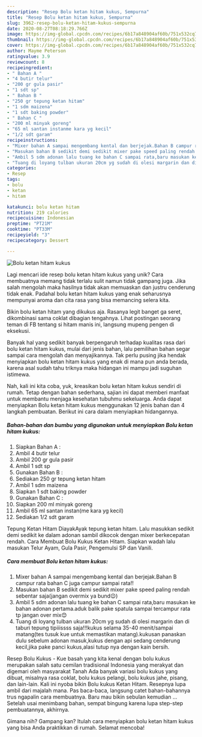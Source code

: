 ```yaml
---
description: "Resep Bolu ketan hitam kukus, Sempurna"
title: "Resep Bolu ketan hitam kukus, Sempurna"
slug: 3962-resep-bolu-ketan-hitam-kukus-sempurna
date: 2020-08-27T08:18:29.766Z
image: https://img-global.cpcdn.com/recipes/6b17a848904af60b/751x532cq70/bolu-ketan-hitam-kukus-foto-resep-utama.jpg
thumbnail: https://img-global.cpcdn.com/recipes/6b17a848904af60b/751x532cq70/bolu-ketan-hitam-kukus-foto-resep-utama.jpg
cover: https://img-global.cpcdn.com/recipes/6b17a848904af60b/751x532cq70/bolu-ketan-hitam-kukus-foto-resep-utama.jpg
author: Mayme Peterson
ratingvalue: 3.9
reviewcount: 8
recipeingredient:
- " Bahan A "
- "4 butir telur"
- "200 gr gula pasir"
- "1 sdt sp"
- " Bahan B "
- "250 gr tepung ketan hitam"
- "1 sdm maizena"
- "1 sdt baking powder"
- " Bahan C "
- "200 ml minyak goreng"
- "65 ml santan instanme kara yg kecil"
- "1/2 sdt garam"
recipeinstructions:
- "Mixer bahan A sampai mengembang kental dan berjejak.Bahan B campur rata bahan C juga campur sampai rata!!"
- "Masukan bahan B sedikit demi sedikit mixer pake speed paling rendah sebentar saja(jangan overmix ya bund😉)"
- "Ambil 5 sdm adonan lalu tuang ke bahan C sampai rata,baru masukan ke bahan adonan pertama.aduk balik pake spatula sampai tercampur rata tp jangan over mix😊"
- "Tuang di loyang tulban ukuran 20cm yg sudah di olesi margarin dan di taburi tepung tipiiissss saja!!!kukus selama 35-40 menit/sampai matang(tes tusuk kue untuk memastikan matang).kukusan panaskan dulu sebelum adonan masuk,kukus dengan api sedang cenderung kecil,jika pake panci kukus,alasi tutup nya dengan kain bersih."
categories:
- Resep
tags:
- bolu
- ketan
- hitam

katakunci: bolu ketan hitam 
nutrition: 219 calories
recipecuisine: Indonesian
preptime: "PT21M"
cooktime: "PT33M"
recipeyield: "3"
recipecategory: Dessert

---
```



![Bolu ketan hitam kukus](https://img-global.cpcdn.com/recipes/6b17a848904af60b/751x532cq70/bolu-ketan-hitam-kukus-foto-resep-utama.jpg)

Lagi mencari ide resep bolu ketan hitam kukus yang unik? Cara membuatnya memang tidak terlalu sulit namun tidak gampang juga. Jika salah mengolah maka hasilnya tidak akan memuaskan dan justru cenderung tidak enak. Padahal bolu ketan hitam kukus yang enak seharusnya mempunyai aroma dan cita rasa yang bisa memancing selera kita.

Bikin bolu ketan hitam yang dikukus aja. Rasanya legit banget ga seret, dikombinasi sama coklat dibagian tengahnya. Lihat postingan seorang teman di FB tentang si hitam manis ini, langsung mupeng pengen di eksekusi.

Banyak hal yang sedikit banyak berpengaruh terhadap kualitas rasa dari bolu ketan hitam kukus, mulai dari jenis bahan, lalu pemilihan bahan segar sampai cara mengolah dan menyajikannya. Tak perlu pusing jika hendak menyiapkan bolu ketan hitam kukus yang enak di mana pun anda berada, karena asal sudah tahu triknya maka hidangan ini mampu jadi suguhan istimewa.


Nah, kali ini kita coba, yuk, kreasikan bolu ketan hitam kukus sendiri di rumah. Tetap dengan bahan sederhana, sajian ini dapat memberi manfaat untuk membantu menjaga kesehatan tubuhmu sekeluarga. Anda dapat menyiapkan Bolu ketan hitam kukus menggunakan 12 jenis bahan dan 4 langkah pembuatan. Berikut ini cara dalam menyiapkan hidangannya.

<!--inarticleads1-->

##### Bahan-bahan dan bumbu yang digunakan untuk menyiapkan Bolu ketan hitam kukus:

1. Siapkan  Bahan A :
1. Ambil 4 butir telur
1. Ambil 200 gr gula pasir
1. Ambil 1 sdt sp
1. Gunakan  Bahan B :
1. Sediakan 250 gr tepung ketan hitam
1. Ambil 1 sdm maizena
1. Siapkan 1 sdt baking powder
1. Gunakan  Bahan C :
1. Siapkan 200 ml minyak goreng
1. Ambil 65 ml santan instan(me kara yg kecil)
1. Sediakan 1/2 sdt garam


Tepung Ketan Hitam DiayakAyak tepung ketan hitam. Lalu masukkan sedikit demi sedikit ke dalam adonan sambil dikocok dengan mixer berkecepatan rendah. Cara Membuat Bolu Kukus Ketan Hitam. Siapkan wadah lalu masukan Telur Ayam, Gula Pasir, Pengemulsi SP dan Vanili. 

<!--inarticleads2-->

##### Cara membuat Bolu ketan hitam kukus:

1. Mixer bahan A sampai mengembang kental dan berjejak.Bahan B campur rata bahan C juga campur sampai rata!!
1. Masukan bahan B sedikit demi sedikit mixer pake speed paling rendah sebentar saja(jangan overmix ya bund😉)
1. Ambil 5 sdm adonan lalu tuang ke bahan C sampai rata,baru masukan ke bahan adonan pertama.aduk balik pake spatula sampai tercampur rata tp jangan over mix😊
1. Tuang di loyang tulban ukuran 20cm yg sudah di olesi margarin dan di taburi tepung tipiiissss saja!!!kukus selama 35-40 menit/sampai matang(tes tusuk kue untuk memastikan matang).kukusan panaskan dulu sebelum adonan masuk,kukus dengan api sedang cenderung kecil,jika pake panci kukus,alasi tutup nya dengan kain bersih.


Resep Bolu Kukus - Kue basah yang kita kenal dengan bolu kukus merupakan salah satu cemilan tradisional Indonesia yang merakyat dan digemari oleh masyarakat Tanah Ada banyak variasi bolu kukus yang dibuat, misalnya rasa coklat, bolu kukus pelangi, bolu kukus jahe, pisang, dan lain-lain. Kali ini nyoba bikin Bolu kukus Ketan Hitam. Resepnya lupa ambil dari majalah mana. Pas baca-baca, langsung catet bahan-bahannya trus ngapalin cara membuatnya. Baru mau bikin sebulan kemudian … Setelah usai menimbang bahan, sempat bingung karena lupa step-step pembuatannya, akhirnya. 

Gimana nih? Gampang kan? Itulah cara menyiapkan bolu ketan hitam kukus yang bisa Anda praktikkan di rumah. Selamat mencoba!
